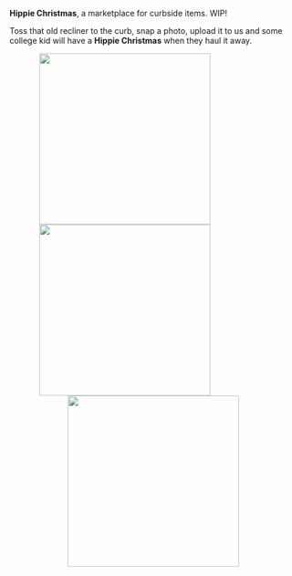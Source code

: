 **Hippie Christmas**, a marketplace for curbside items. WIP!

Toss that old recliner to the curb, snap a photo, upload it to us and some college kid will have a **Hippie Christmas** when they haul it away.

<div align="center">
  <img src="https://github.com/user-attachments/assets/a9704416-ee54-4506-b320-d363cc00aecd" width="300" style="display: inline-block; margin-right: 100px;"/>
  <img src="https://github.com/user-attachments/assets/2fe1034c-e225-4a86-816e-ceba2a7bac0a" width="300" style="display: inline-block; margin-right: 100px;"/>
  <img src="https://github.com/user-attachments/assets/f1d902c4-f0bc-42d8-821d-1cdf670e11db" width="300" style="display: inline-block;"/>
</div>

